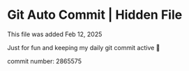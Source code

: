 # Git Auto Commit | Hidden File

This file was added Feb 12, 2025

Just for fun and keeping my daily git commit active 🤪

commit number: 2865575
